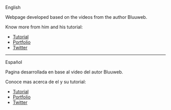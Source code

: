 English

Webpage developed based on the videos from the author Bluuweb.

Know more from him and his tutorial:

- [Tutorial](https://www.youtube.com/watch?v=JL7Wo-ASah4&t=583s)
- [Portfolio](https://bluuweb.github.io/)
- [Twitter](https://twitter.com/bluuweb)

---

Español

Pagina desarrollada en base al video del autor Bluuweb.

Conoce mas acerca de el y su tutorial:

- [Tutorial](https://www.youtube.com/watch?v=JL7Wo-ASah4&t=583s)
- [Portfolio](https://bluuweb.github.io/)
- [Twitter](https://twitter.com/bluuweb)

